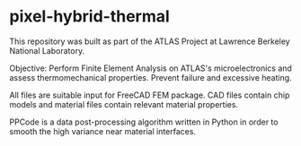 # pixel-hybrid-thermal

This repository was built as part of the ATLAS Project at Lawrence Berkeley National Laboratory. 

Objective: Perform Finite Element Analysis on ATLAS's microelectronics and assess thermomechanical properties. Prevent failure and excessive heating. 

All files are suitable input for FreeCAD FEM package. CAD files contain chip models and material files contain relevant material properties.  

PPCode is a data post-processing algorithm written in Python in order to smooth the high variance near material interfaces. 
